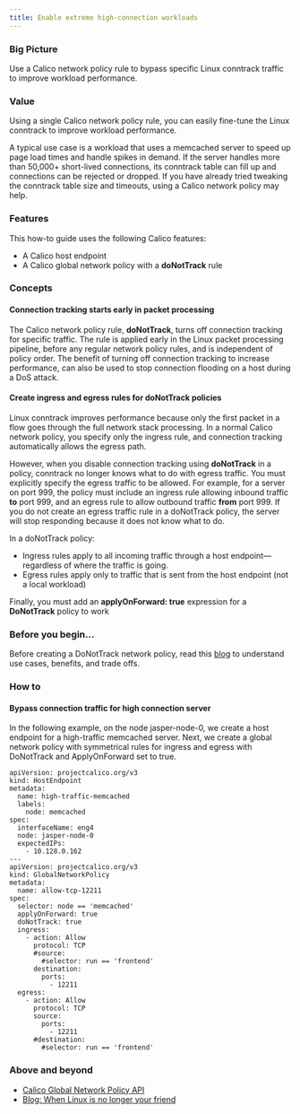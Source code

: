 ```yaml
---
title: Enable extreme high-connection workloads 
---
```


### Big Picture

Use a Calico network policy rule to bypass specific Linux conntrack traffic to improve workload performance.

### Value

Using a single Calico network policy rule, you can easily fine-tune the Linux conntrack to improve workload performance. 

A typical use case is a workload that uses a memcached server to speed up page load times and handle spikes in demand. If the server handles more than 50,000+ short-lived connections, its conntrack table can fill up and connections can be rejected or dropped. If you have already tried tweaking the conntrack table size and timeouts, using a Calico network policy may help.

### Features

This how-to guide uses the following Calico features:
- A Calico host endpoint
- A Calico global network policy with a **doNotTrack** rule

### Concepts

#### Connection tracking starts early in packet processing

The Calico network policy rule, **doNotTrack**, turns off connection tracking for specific traffic. The rule is applied early in the Linux packet processing pipeline, before any regular network policy rules, and is independent of policy order. The benefit of turning off connection tracking to increase performance, can also be used to stop connection flooding on a host during a DoS attack.

#### Create ingress and egress rules for doNotTrack policies

Linux conntrack improves performance because only the first packet in a flow goes through the full network stack processing. In a normal Calico network policy, you specify only the ingress rule, and connection tracking automatically allows the egress path. 

However, when you disable connection tracking using **doNotTrack** in a policy, conntrack no longer knows what to do with egress traffic. You must explicitly specify the egress traffic to be allowed. For example, for a server on port 999, the policy must include an ingress rule allowing inbound traffic **to** port 999, and an egress rule to allow outbound traffic **from** port 999. If you do not create an egress traffic rule in a doNotTrack policy, the server will stop responding because it does not know what to do. 

In a doNotTrack policy:
- Ingress rules apply to all incoming traffic through a host endpoint—regardless of where the traffic is going. 
- Egress rules apply only to traffic that is sent from the host endpoint (not a local workload)

Finally, you must add an **applyOnForward: true** expression for a **DoNotTrack** policy to work

### Before you begin...

Before creating a DoNotTrack network policy, read this [blog](https://www.tigera.io/blog/when-linux-conntrack-is-no-longer-your-friend/) to understand use cases, benefits, and trade offs. 

### How to

#### Bypass connection traffic for high connection server

In the following example, on the node jasper-node-0, we create a host endpoint for a high-traffic memcached server. Next, we create a global network policy with symmetrical rules for ingress and egress with DoNotTrack and ApplyOnForward set to true.

```
apiVersion: projectcalico.org/v3
kind: HostEndpoint
metadata:
  name: high-traffic-memcached
  labels:
    node: memcached
spec:
  interfaceName: eng4  
  node: jasper-node-0  
  expectedIPs:
    - 10.128.0.162  
---
apiVersion: projectcalico.org/v3
kind: GlobalNetworkPolicy
metadata:
  name: allow-tcp-12211
spec:
  selector: node == 'memcached'
  applyOnForward: true
  doNotTrack: true
  ingress:
    - action: Allow
      protocol: TCP
      #source:
        #selector: run == 'frontend'
      destination:
        ports:
          - 12211
  egress:
    - action: Allow
      protocol: TCP
      source:
        ports:
          - 12211
      #destination:
        #selector: run == 'frontend'
```

### Above and beyond

- [Calico Global Network Policy API](https://docs.projectcalico.org/v3.6/reference/calicoctl/resources/globalnetworkpolicy)
- [Blog: When Linux is no longer your friend](https://www.tigera.io/blog/when-linux-conntrack-is-no-longer-your-friend/)

